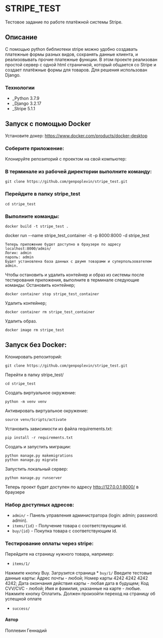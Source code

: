 # STRIPE_TEST

Тестовое задание по работе платёжной системы Stripe.

## Описание

С помощью python библиотеки stripe можно удобно создавать платежные формы разных видов, сохранять данные клиента, и реализовывать прочие платежные функции. 
В этом проекте реализован простой сервер с одной html страничкой, который общается со Stripe и создает платёжные формы для товаров. 
Для решения использован Django.

### Технологии
 - _Python 3.7.9
 - _Django 3.2.17
 - _Stripe 5.1.1

## Запуск с помощью Docker

Установите докер: https://www.docker.com/products/docker-desktop

### Соберите приложение:

Клонируйте репозиторий с проектом на свой компьютер:

### В терминале из рабочей директории выполните команду:
```
git clone https://github.com/genpoplevin/stripe_test.git
```

### Перейдите в папку stripe_test
```
cd stripe_test
```

### Выполните команды:
```
docker build -t stripe_test .
```
docker run --name stripe_test_container -it -p 8000:8000 -d stripe_test
```
Теперь приложение будет доступно в браузере по адресу localhost:8000/admin/
Логин: admin
пароль: admin
Будет установлена база данных с двумя товарами и суперпользователем admin.
```
Чтобы остановить и удалить контейнер и образ из системы после тестирования приложения, 
выполните в терминале следующие команды:
Остановить контейнер;
```
docker container stop stripe_test_container
```
Удалить контейнер;
```
docker container rm stripe_test_container
```
Удалить образ.
```
docker image rm stripe_test
```

## Запуск без Docker:

Клонировать репозиторий:

```
git clone https://github.com/genpoplevin/stripe_test.git
```

Перейти в папку stripe_test/
```
cd stripe_test
```

Cоздать виртуальное окружение:
```
python -m venv venv
```

Активировать виртуальное окружение:
```
source venv/Scripts/activate
```

Установить зависимости из файла requirements.txt:
```
pip install -r requirements.txt
```

Создать и запустить миграции:
```
python manage.py makemigrations
python manage.py migrate
```

Запустить локальный сервер:
```
python manage.py runserver
```
Теперь проект будет доступен по адресу http://127.0.0.1:8000/ в браузере


### Набор доступных адресов:
* ```admin/``` - Панель управления администратора (login: admin; password: admin).
* ```items/{id}``` - Получение товара с соответствующим id.
* ```buy/{id}``` - Покупка товара с соответствующим id.

### Тестирование оплаты через stripe:

Перейдите на страницу нужного товара, например:
* ```items/1/```

Нажмите кнопку Buy. Загрузится страница * ```buy/1/```
Введите тестовые данные карты:
Адрес почты - любой;
Номер карты 4242 4242 4242 4242;
Дата окончания действия карты - любая дата в будущем;
Код CVV/CVC - любой;
Имя и фамилия, указанные на карте - любые.
Нажмите кнопку Оплатить. Должен произойти переход на страницу об успещной оплате
* ```success/```

#### Автор
Поплевин Геннадий
